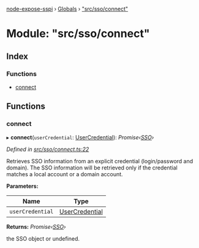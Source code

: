 [node-expose-sspi](../README.md) › [Globals](../globals.md) › ["src/sso/connect"](_src_sso_connect_.md)

# Module: "src/sso/connect"

## Index

### Functions

* [connect](_src_sso_connect_.md#connect)

## Functions

###  connect

▸ **connect**(`userCredential`: [UserCredential](../interfaces/_lib_sspi_d_.usercredential.md)): *Promise‹[SSO](../classes/_src_sso_sso_.sso.md)›*

*Defined in [src/sso/connect.ts:22](https://github.com/jlguenego/node-expose-sspi/blob/c193c18/src/sso/connect.ts#L22)*

Retrieves SSO information from an explicit credential (login/password and domain).
The SSO information will be retrieved only if the credential
matches a local account or a domain account.

**Parameters:**

Name | Type |
------ | ------ |
`userCredential` | [UserCredential](../interfaces/_lib_sspi_d_.usercredential.md) |

**Returns:** *Promise‹[SSO](../classes/_src_sso_sso_.sso.md)›*

the SSO object or undefined.
